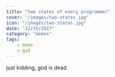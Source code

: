 ```yaml
---
title: "two states of every programmer"
cover: "/images/two-states.jpg"
icon: "/images/two-states.jpg"
date: "12/25/2017"
category: "memes"
tags:
    - meme
    - god
---
```


just kidding, god is dead.
